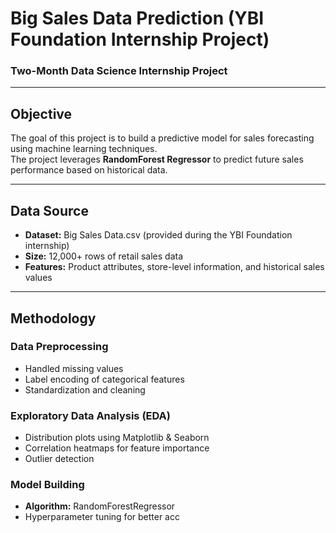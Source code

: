 # Big Sales Data Prediction (YBI Foundation Internship Project)

### Two-Month Data Science Internship Project

---

## Objective
The goal of this project is to build a predictive model for sales forecasting using machine learning techniques.  
The project leverages **RandomForest Regressor** to predict future sales performance based on historical data.

---

## Data Source
- **Dataset:** Big Sales Data.csv (provided during the YBI Foundation internship)  
- **Size:** 12,000+ rows of retail sales data  
- **Features:** Product attributes, store-level information, and historical sales values  

---

## Methodology
### Data Preprocessing
- Handled missing values  
- Label encoding of categorical features  
- Standardization and cleaning  

### Exploratory Data Analysis (EDA)
- Distribution plots using Matplotlib & Seaborn  
- Correlation heatmaps for feature importance  
- Outlier detection  

### Model Building
- **Algorithm:** RandomForestRegressor  
- Hyperparameter tuning for better acc
